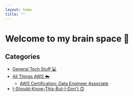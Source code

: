 ```yaml
---
layout: home
title: ""
---
```


# Welcome to my brain space 🧠

## Categories
- [General Tech Stuff 💻](/general-tech/)
- [All Things AWS ☁️](/aws/)
    - [AWS Certification: Data Engineer Associate](/aws/dea-c01/)
- [I-Should-Know-This-But-I-Don't 🙃](/i-should-know-this-but-i-dont/)

